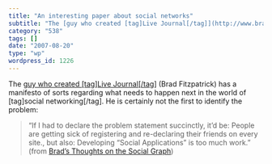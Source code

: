 ```yaml
---
title: "An interesting paper about social networks"
subtitle: "The [guy who created [tag]Live Journal[/tag]](http://www.bradfitz.com/) (Brad Fitzpatrick) has a man..."
category: "538"
tags: []
date: "2007-08-20"
type: "wp"
wordpress_id: 1226
---
```

The [guy who created [tag]Live Journal[/tag]](http://www.bradfitz.com/) (Brad Fitzpatrick) has a manifesto of sorts regarding what needs to happen next in the world of [tag]social networking[/tag]. He is certainly not the first to identify the problem:
> “If I had to declare the problem statement succinctly, it’d be: People are getting sick of registering and re-declaring their friends on every site., but also: Developing “Social Applications” is too much work.” (from [Brad’s Thoughts on the Social Graph](http://bradfitz.com/social-graph-problem/))